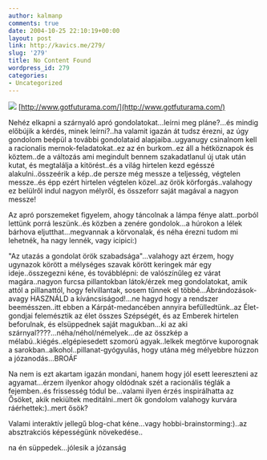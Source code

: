 ```yaml
---
author: kalmanp
comments: true
date: 2004-10-25 22:10:19+00:00
layout: post
link: http://kavics.me/279/
slug: '279'
title: No Content Found
wordpress_id: 279
categories:
- Uncategorized
---
```


![](http://kavics.freeblog.hu/Files/futurama.jpg) [http://www.gotfuturama.com/](http://www.gotfuturama.com/)


Nehéz elkapni a szárnyaló apró gondolatokat...leírni meg pláne?...és mindig előbújik a kérdés, minek leírni?..ha valamit igazán át tudsz érezni, az úgy gondolom beépül a további gondolataid alapjaiba..ugyanugy csinalnom kell a racionalis mernok-feladatokat..ez az én burkom..ez áll a hétköznapok és köztem..de a változás ami megindult bennem szakadatlanul új utak után kutat, és megtalálja a kitörést..és a világ hirtelen kezd egésszé alakulni..összeérik a kép..de persze még messze a teljesség, végtelen messze..és épp ezért hirtelen végtelen közel..az örök körforgás..valahogy ez belülről indul nagyon mélyről, és összeforr saját magával a nagyon messze!




Az apró porszemeket figyelem, ahogy táncolnak a lámpa fénye alatt..porból lettünk porrá leszünk..és közben a zenére gondolok...a húrokon a lélek bárhova eljutthat...megvannak a körvonalak, és néha érezni tudom mi lehetnék, ha nagy lennék, vagy icipici:)




"Az utazás a gondolat örök szabadsága"...valahogy azt érzem, hogy ugynazok körött a mélységes szavak körött keringek már egy ideje..összegezni kéne, és továbblépni: de valószínűleg ez várat magára..nagyon furcsa pillantokban látok/érzek meg gondolatokat, amik attól a pillanattól, hogy felvillantak, sosem tűnnek el többé...Ábrándozások- avagy HASZNÁLD a kíváncsiságod!...ne hagyd hogy a rendszer beemésszen..itt ebben a Kárpát-medancében annyira befülledtünk..az Élet-gondjai felemésztik az élet összes Szépségét, és az Emberek hirtelen beforulnak, és elsüppednek saját magukban...ki az aki szárnyal????...néha/néhol/némelyek...de az összkép a mélabú..kiégés..elgépiesedett szomorú agyak..lelkek megtörve kuporognak a sarokban..alkohol..pillanat-gyógyulás, hogy utána még mélyebbre húzzon a józanodás...BROÁF




Na nem is ezt akartam igazán mondani, hanem hogy jól esett leereszteni az agyamat...érzem ilyenkor ahogy oldódnak szét a racionális téglák a fejemben..és frissesség tódul be...valami ilyen érzés inspirálhatta az Ősöket, akik nekiültek meditálni..mert ők gondolom valahogy kurvára ráérhettek:)..mert ősök?




Valami interaktív jellegű blog-chat kéne...vagy hobbi-brainstorming:)..az absztrakciós képességünk növekedése..




na én süppedek...jólesik a józanság
